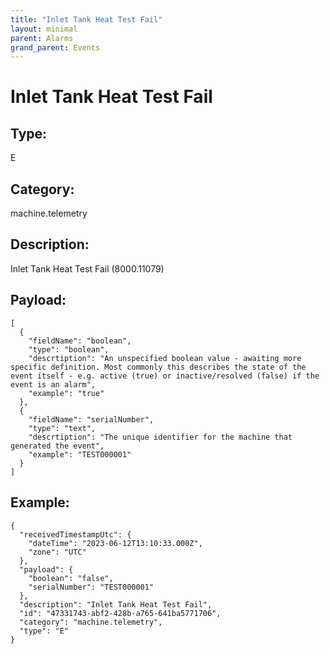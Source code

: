 ```yaml
---
title: "Inlet Tank Heat Test Fail"
layout: minimal
parent: Alarms
grand_parent: Events
---
```


# Inlet Tank Heat Test Fail

## Type:

E

## Category:

machine.telemetry

## Description: 

Inlet Tank Heat Test Fail (8000.11079)

## Payload:

```
[
  {
    "fieldName": "boolean",
    "type": "boolean",
    "descrtiption": "An unspecified boolean value - awaiting more specific definition. Most commonly this describes the state of the event itself - e.g. active (true) or inactive/resolved (false) if the event is an alarm",
    "example": "true"
  },
  {
    "fieldName": "serialNumber",
    "type": "text",
    "descrtiption": "The unique identifier for the machine that generated the event",
    "example": "TEST000001"
  }
]
```

## Example:

```
{
  "receivedTimestampUtc": {
    "dateTime": "2023-06-12T13:10:33.000Z",
    "zone": "UTC"
  },
  "payload": {
    "boolean": "false",
    "serialNumber": "TEST000001"
  },
  "description": "Inlet Tank Heat Test Fail",
  "id": "47331743-abf2-428b-a765-641ba5771706",
  "category": "machine.telemetry",
  "type": "E"
}
```
